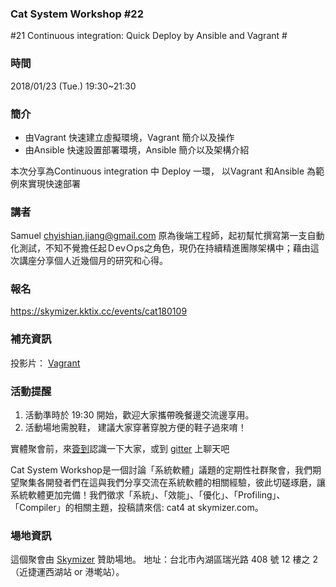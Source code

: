 ### Cat System Workshop #22 ### 
#21 Continuous integration: Quick Deploy by Ansible and Vagrant #

### 時間 ###
2018/01/23 (Tue.) 19:30~21:30 

### 簡介 ###
* 由Vagrant 快速建立虛擬環境，Vagrant 簡介以及操作 
* 由Ansible 快速設置部署環境，Ansible 簡介以及架構介紹

本次分享為Continuous integration 中 Deploy 一環，
以Vagrant 和Ansible 為範例來實現快速部署

### 講者 ###
Samuel <chyishian.jiang@gmail.com>
原為後端工程師，起初幫忙撰寫第一支自動化測試，不知不覺擔任起ＤevＯps之角色，現仍在持續精進團隊架構中；藉由這次講座分享個人近幾個月的研究和心得。


### 報名 ### 
https://skymizer.kktix.cc/events/cat180109

### 補充資訊 ### 
投影片：
[Vagrant](https://www.slideshare.net/JyangChiSyan/vagrant-introduction)

### 活動提醒 ###
1. 活動準時於 19:30 開始，歡迎大家攜帶晚餐邊交流邊享用。
2. 活動場地需脫鞋， 建議大家穿著穿脫方便的鞋子過來唷！

實體聚會前，來[簽到](https://github.com/CatSystemWorkshop/meetup/blob/master/guest_book.md)認識一下大家，或到 [gitter](https://gitter.im/CatSystemWorkshop/Lobby?utm_source=share-link&utm_medium=link&utm_campaign=share-link) 上聊天吧

Cat System Workshop是一個討論「系統軟體」議題的定期性社群聚會，我們期望聚集各開發者們在這與我們分享交流在系統軟體的相關經驗，彼此切磋琢磨，讓系統軟體更加完備！我們徵求「系統」、「效能」、「優化」、「Profiling」、「Compiler」的相關主題，投稿請來信: cat4 at skymizer.com。

### 場地資訊 ###
這個聚會由 [Skymizer](https://github.com/skymizer) 贊助場地。
地址：台北市內湖區瑞光路 408 號 12 樓之 2（近捷運西湖站 or 港墘站）。

